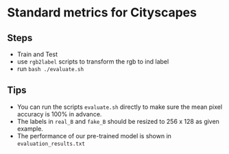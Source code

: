 # Standard metrics for Cityscapes

## Steps

- Train and Test
- use `rgb2label` scripts to transform the rgb to ind label
- run `bash ./evaluate.sh`

## Tips

- You can run the scripts `evaluate.sh` directly to make sure the mean pixel accuracy is 100% in advance.
- The labels in `real_B` and `fake_B` should be resized to 256 x 128 as given example.
- The performance of our pre-trained model is shown in `evaluation_results.txt`